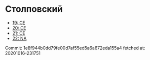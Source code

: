 # Столповский
- [19: CE](19.md)
- [20: CE](20.md)
- [21: CE](21.md)
- [22: NA](22.md)

Commit: 1e8f944b0dd79fe00d7af55ed5a6a672eda155a4
 fetched at: 20201016-231751
